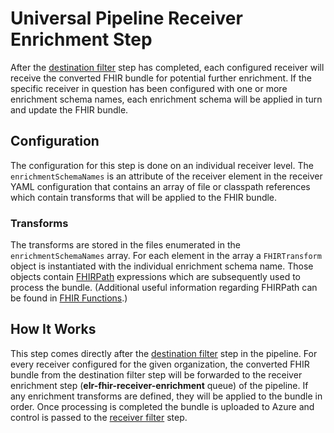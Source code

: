 # Universal Pipeline Receiver Enrichment Step
After the [destination filter](./destination-filter.md) step has completed, each configured receiver will receive the converted FHIR bundle for potential further enrichment.  If the specific receiver in question has been configured with one or more enrichment schema names, each enrichment schema will be applied in turn and update the FHIR bundle.

## Configuration

The configuration for this step is done on an individual receiver level.  The `enrichmentSchemaNames` is an attribute of the receiver element in the receiver YAML configuration that contains an array of file or classpath references which contain transforms that will be applied to the FHIR bundle.

### Transforms
The transforms are stored in the files enumerated in the `enrichmentSchemaNames` array.  For each element in the array a `FHIRTransform` object is instantiated with the individual enrichment schema name.  Those objects contain [FHIRPath](http://hl7.org/fhirpath/r2) expressions which are subsequently used to process the bundle.  (Additional useful information regarding FHIRPath can be found in [FHIR Functions](../getting-started/fhir-functions.md).)

## How It Works
This step comes directly after the [destination filter](./destination-filter.md) step in the pipeline.  For every receiver configured for the given organization, the converted FHIR bundle from the destination filter step will be forwarded to the receiver enrichment step (**elr-fhir-receiver-enrichment** queue) of the pipeline.  If any enrichment transforms are defined, they will be applied to the bundle in order.  Once processing is completed the bundle is uploaded to Azure and control is passed to the [receiver filter](./receiver-filter.md) step.
